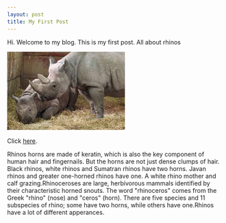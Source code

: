 ```yaml
---
layout: post
title: My First Post
---
```


Hi. Welcome to my blog. This is my first post. All about rhinos

![rhino with baby picture](/images/rhino1.jpg)

Click [here](https://www.worldwildlife.org/species/rhino).

Rhinos horns are made of keratin, which is also the key component of human hair and fingernails. But the horns are not just dense clumps of hair. Black rhinos, white rhinos and Sumatran rhinos have two horns. Javan rhinos and greater one-horned rhinos have one. A white rhino mother and calf grazing.Rhinoceroses are large, herbivorous mammals identified by their characteristic horned snouts. The word "rhinoceros" comes from the Greek "rhino" (nose) and "ceros" (horn). There are five species and 11 subspecies of rhino; some have two horns, while others have one.Rhinos have a lot of different apperances. 
